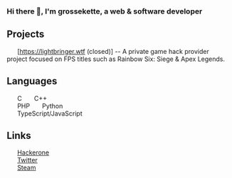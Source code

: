### Hi there 👋, I'm grossekette, a web & software developer

## Projects
&nbsp;&nbsp;&nbsp;&nbsp;&nbsp;&nbsp;[https://lightbringer.wtf (closed)] -- A private game hack provider project focused on FPS titles such as Rainbow Six: Siege & Apex Legends.  

## Languages
&nbsp;&nbsp;&nbsp;&nbsp;&nbsp;&nbsp;C
&nbsp;&nbsp;&nbsp;&nbsp;&nbsp;&nbsp;C++  
&nbsp;&nbsp;&nbsp;&nbsp;&nbsp;&nbsp;PHP
&nbsp;&nbsp;&nbsp;&nbsp;&nbsp;&nbsp;Python  
&nbsp;&nbsp;&nbsp;&nbsp;&nbsp;&nbsp;TypeScript/JavaScript
<br>

## Links
&nbsp;&nbsp;&nbsp;&nbsp;&nbsp;&nbsp;[Hackerone](https://hackerone.com/raxor33)  
&nbsp;&nbsp;&nbsp;&nbsp;&nbsp;&nbsp;[Twitter](https://twitter.com/theyhateraxor33)  
&nbsp;&nbsp;&nbsp;&nbsp;&nbsp;&nbsp;[Steam](https://steamcommunity.com/id/grossekette)  
